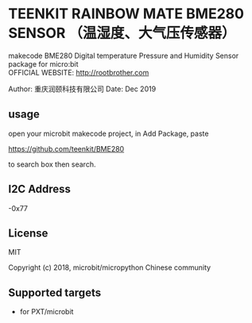 # TEENKIT RAINBOW MATE BME280 SENSOR （温湿度、大气压传感器）

makecode BME280 Digital temperature Pressure and Humidity Sensor package for micro:bit  
OFFICIAL WEBSITE: http://rootbrother.com

Author: 重庆润颐科技有限公司
Date:   Dec 2019  


## usage

open your microbit makecode project, in Add Package, paste  

https://github.com/teenkit/BME280  

to search box then search.

## I2C Address  

-0x77  



## License

MIT

Copyright (c) 2018, microbit/micropython Chinese community  

## Supported targets

* for PXT/microbit


